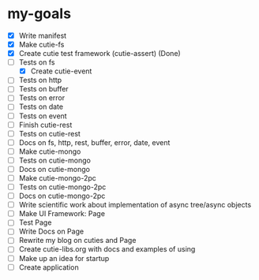 # my-goals
- [x] Write manifest
- [x] Make cutie-fs
- [x] Create cutie test framework (cutie-assert) (Done)
- [ ] Tests on fs
  - [x] Create cutie-event
- [ ] Tests on http
- [ ] Tests on buffer
- [ ] Tests on error
- [ ] Tests on date
- [ ] Tests on event
- [ ] Finish cutie-rest
- [ ] Tests on cutie-rest
- [ ] Docs on fs, http, rest, buffer, error, date, event
- [ ] Make cutie-mongo
- [ ] Tests on cutie-mongo
- [ ] Docs on cutie-mongo
- [ ] Make cutie-mongo-2pc
- [ ] Tests on cutie-mongo-2pc
- [ ] Docs on cutie-mongo-2pc
- [ ] Write scientific work about implementation of async tree/async objects
- [ ] Make UI Framework: Page
- [ ] Test Page
- [ ] Write Docs on Page
- [ ] Rewrite my blog on cuties and Page
- [ ] Create cutie-libs.org with docs and examples of using
- [ ] Make up an idea for startup
- [ ] Create application
